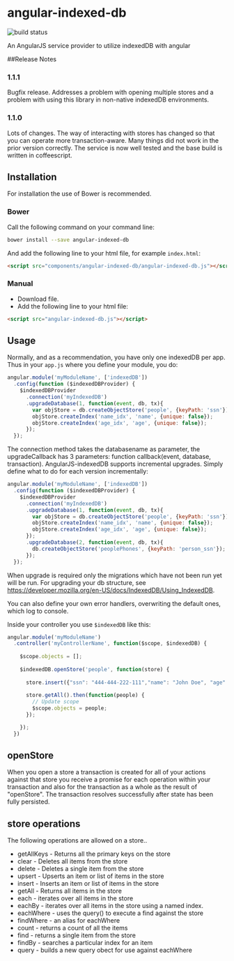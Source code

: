 angular-indexed-db
=================

![build status](https://circleci.com/gh/bramski/angular-indexedDB.png?circle-token=:circle-token)

An AngularJS service provider to utilize indexedDB with angular

##Release Notes
### 1.1.1
  Bugfix release.  Addresses a problem with opening multiple stores and a problem with
  using this library in non-native indexedDB environments.

### 1.1.0
  Lots of changes.  The way of interacting with stores has changed so that you can operate
  more transaction-aware.  Many things did not work in the prior version correctly.
  The service is now well tested and the base build is written in coffeescript.

## Installation

For installation the use of Bower is recommended.

### Bower
Call the following command on your command line:

```sh
bower install --save angular-indexed-db
```

And add the following line to your html file, for example `index.html`:

```html
<script src="components/angular-indexed-db/angular-indexed-db.js"></script>
```


### Manual

- Download file.
- Add the following line to your html file:

```html
<script src="angular-indexed-db.js"></script>
```

## Usage

Normally, and as a recommendation, you have only one indexedDB per app.
Thus in your `app.js` where you define your module, you do:

```javascript
angular.module('myModuleName', ['indexedDB'])
  .config(function ($indexedDBProvider) {
    $indexedDBProvider
      .connection('myIndexedDB')
      .upgradeDatabase(1, function(event, db, tx){
        var objStore = db.createObjectStore('people', {keyPath: 'ssn'});
        objStore.createIndex('name_idx', 'name', {unique: false});
        objStore.createIndex('age_idx', 'age', {unique: false});
      });
  });
```
The connection method takes the databasename as parameter,
the upgradeCallback has 3 parameters:
function callback(event, database, transaction). AngularJS-indexedDB supports incremental
upgrades.  Simply define what to do for each version incrementally:
```javascript
angular.module('myModuleName', ['indexedDB'])
  .config(function ($indexedDBProvider) {
    $indexedDBProvider
      .connection('myIndexedDB')
      .upgradeDatabase(1, function(event, db, tx){
        var objStore = db.createObjectStore('people', {keyPath: 'ssn'});
        objStore.createIndex('name_idx', 'name', {unique: false});
        objStore.createIndex('age_idx', 'age', {unique: false});
      });
      .upgradeDatabase(2, function(event, db, tx){
        db.createObjectStore('peoplePhones', {keyPath: 'person_ssn'});
      });
  });
```
When upgrade is required only the migrations which have not been run yet will be run.
For upgrading your db structure, see 
https://developer.mozilla.org/en-US/docs/IndexedDB/Using_IndexedDB.

You can also define your own error handlers, overwriting the default ones, which log to console.


Inside your controller you use `$indexedDB` like this:

```javascript
angular.module('myModuleName')
  .controller('myControllerName', function($scope, $indexedDB) {
    
    $scope.objects = [];
        
    $indexedDB.openStore('people', function(store) {
    
      store.insert({"ssn": "444-444-222-111","name": "John Doe", "age": 57}).then(function(e){...});
    
      store.getAll().then(function(people) {  
        // Update scope
        $scope.objects = people;
      });

    });
  })
```

## openStore

When you open a store a transaction is created for all of your actions against that store
you receive a promise for each operation within your transaction and also for the transaction
as a whole as the result of "openStore".  The transaction resolves successfully after state
has been fully persisted.

## store operations

The following operations are allowed on a store..

* getAllKeys - Returns all the primary keys on the store
* clear - Deletes all items from the store
* delete - Deletes a single item from the store
* upsert - Upserts an item or list of items in the store
* insert - Inserts an item or list of items in the store
* getAll - Returns all items in the store
* each - iterates over all items in the store
* eachBy - iterates over all items in the store using a named index.
* eachWhere - uses the query() to execute a find against the store
* findWhere - an alias for eachWhere
* count - returns a count of all the items
* find - returns a single item from the store
* findBy - searches a particular index for an item
* query - builds a new query obect for use against eachWhere

